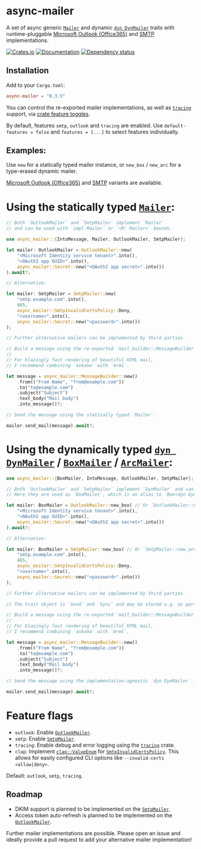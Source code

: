 # async-mailer
A set of async generic [`Mailer`][Mailer] and dynamic [`dyn DynMailer`][DynMailer] traits with runtime-pluggable [Microsoft Outlook (Office365)][OutlookMailer] and [SMTP][SmtpMailer] implementations.

[![Crates.io](https://img.shields.io/crates/v/async-mailer)](https://crates.io/crates/async-mailer)
[![Documentation](https://docs.rs/async-mailer/badge.svg)][docs]
[![Dependency status](https://deps.rs/repo/github/LeoniePhiline/async-mailer/status.svg)](https://deps.rs/repo/github/LeoniePhiline/async-mailer)

## Installation

Add to your `Cargo.toml`:

```toml
async-mailer = "0.3.5"
```

You can control the re-exported mailer implementations,
as well as [`tracing`](https://docs.rs/crate/tracing) support,
via [crate feature toggles](https://docs.rs/crate/async-mailer/latest/features).

By default, features `smtp`, `outlook` and `tracing` are enabled.
Use `default-features = false` and `features = [...]` to select features individually.

## Examples:

Use `new` for a statically typed mailer instance,
or `new_box` / `new_arc` for a type-erased dynamic mailer.

[Microsoft Outlook (Office365)][OutlookMailer] and [SMTP][SmtpMailer] variants are available.

# Using the statically typed [`Mailer`][Mailer]:

```rust
// Both `OutlookMailer` and `SmtpMailer` implement `Mailer`
// and can be used with `impl Mailer` or `<M: Mailer>` bounds.

use async_mailer::{IntoMessage, Mailer, OutlookMailer, SmtpMailer};

let mailer: OutlookMailer = OutlookMailer::new(
    "<Microsoft Identity service tenant>".into(),
    "<OAuth2 app GUID>".into(),
    async_mailer::Secret::new("<OAuth2 app secret>".into())
).await?;

// Alternative:

let mailer: SmtpMailer = SmtpMailer::new(
    "smtp.example.com".into(),
    465,
    async_mailer::SmtpInvalidCertsPolicy::Deny,
    "<username>".into(),
    async_mailer::Secret::new("<password>".into())
);

// Further alternative mailers can be implemented by third parties.

// Build a message using the re-exported `mail_builder::MessageBuilder'.
//
// For blazingly fast rendering of beautiful HTML mail,
// I recommend combining `askama` with `mrml`.

let message = async_mailer::MessageBuilder::new()
    .from(("From Name", "from@example.com"))
    .to("to@example.com")
    .subject("Subject")
    .text_body("Mail body")
    .into_message()?;

// Send the message using the statically typed `Mailer`.

mailer.send_mail(message).await?;
```

# Using the dynamically typed [`dyn DynMailer`][DynMailer] / [`BoxMailer`][BoxMailer] / [`ArcMailer`][ArcMailer]:

```rust
use async_mailer::{BoxMailer, IntoMessage, OutlookMailer, SmtpMailer};

// Both `OutlookMailer` and `SmtpMailer` implement `DynMailer` and can be used as trait objects.
// Here they are used as `BoxMailer`, which is an alias to `Box<dyn DynMailer>`.

let mailer: BoxMailer = OutlookMailer::new_box( // Or `OutlookMailer::new_arc()`.
    "<Microsoft Identity service tenant>".into(),
    "<OAuth2 app GUID>".into(),
    async_mailer::Secret::new("<OAuth2 app secret>".into())
).await?;

// Alternative:

let mailer: BoxMailer = SmtpMailer::new_box( // Or `SmtpMailer::new_arc()`.
    "smtp.example.com".into(),
    465,
    async_mailer::SmtpInvalidCertsPolicy::Deny,
    "<username>".into(),
    async_mailer::Secret::new("<password>".into())
);

// Further alternative mailers can be implemented by third parties.

// The trait object is `Send` and `Sync` and may be stored e.g. as part of your server state.

// Build a message using the re-exported `mail_builder::MessageBuilder'.
//
// For blazingly fast rendering of beautiful HTML mail,
// I recommend combining `askama` with `mrml`.

let message = async_mailer::MessageBuilder::new()
    .from(("From Name", "from@example.com"))
    .to("to@example.com")
    .subject("Subject")
    .text_body("Mail body")
    .into_message()?;

// Send the message using the implementation-agnostic `dyn DynMailer`.

mailer.send_mail(message).await?;
```

# Feature flags

- `outlook`: Enable [`OutlookMailer`][OutlookMailer].
- `smtp`: Enable [`SmtpMailer`][SmtpMailer].
- `tracing`: Enable debug and error logging using the [`tracing`](https://docs.rs/crate/tracing) crate.
- `clap`: Implement [`clap::ValueEnum`](https://docs.rs/clap/latest/clap/trait.ValueEnum.html)
  for [`SmtpInvalidCertsPolicy`][SmtpInvalidCertsPolicy].
  This allows for easily configured CLI options like `--invalid-certs <allow|deny>`.

Default: `outlook`, `smtp`, `tracing`.

## Roadmap

- DKIM support is planned to be implemented on the [`SmtpMailer`][SmtpMailer].
- Access token auto-refresh is planned to be implemented on the [`OutlookMailer`][OutlookMailer].

Further mailer implementations are possible.
Please open an issue and ideally provide a pull request to add your alternative mailer implementation!

[docs]: https://docs.rs/async-mailer
[Mailer]: https://docs.rs/async-mailer/latest/async_mailer/trait.Mailer.html
[DynMailer]: https://docs.rs/async-mailer/latest/async_mailer/trait.DynMailer.html
[BoxMailer]: https://docs.rs/async-mailer/latest/async_mailer/type.BoxMailer.html
[ArcMailer]: https://docs.rs/async-mailer/latest/async_mailer/type.ArcMailer.html
[OutlookMailer]: https://docs.rs/async-mailer/latest/async_mailer/struct.OutlookMailer.html
[SmtpMailer]: https://docs.rs/async-mailer/latest/async_mailer/struct.SmtpMailer.html
[SmtpInvalidCertsPolicy]: https://docs.rs/async-mailer/latest/async_mailer/enum.SmtpInvalidCertsPolicy.html
